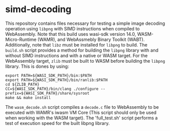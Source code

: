 # simd-decoding
This repository contains files necessary for testing a simple image decoding operation using `libpng` with SIMD instructions when compiled to WebAssembly. Note that this build uses wasi-sdk version 14.0, WASM-Micro-Runtime (WAMR), and WebAssmebly Binary Toolkit (WABT). Additionally, note that `libz` must be installed for `libpng` to build. 
The `build.sh` script provides a method for building the `libpng` library with and without SIMD instructions and with a native or WASM target. For the WebAssembly target, `zlib` must be built to WASM before building the `libpng` library. This is dones by using:<br />

```shell
export PATH=${WASI_SDK_PATH}/bin:$PATH
export PATH=${WASI_SDK_PATH}/bin/ranlib:$PATH
cd ${ZLIB_PATH}
CC=${WASI_SDK_PATH}/bin/clang ./configure --prefix=${WASI_SDK_PATH}/share/sysroot
make && make install
```

The `wasm_decode.sh` script compiles a `decode.c` file to WebAssembly to be executed with WAMR's iwasm VM Core (This script should only be used when working with the WASM target). The 'full_test.sh' script performs a test of execution speed for the built libpng library.
